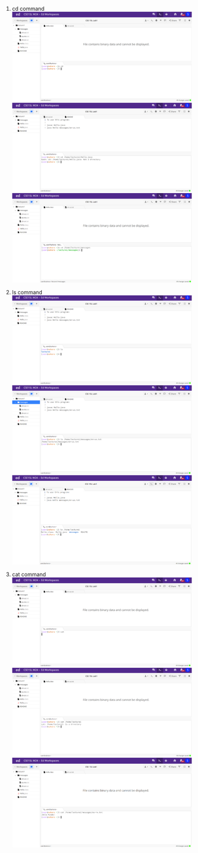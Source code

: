 1) cd command
![Image](cse15l8.png)
![Image](cse15l10.png)
![Image](cse15l5.png)

2) ls command
![Image](cse15l11.png)
![Image](cse15l12.png)
![Image](cse15l13.png)

3) cat command
![Image](cse15l4.png)
![Image](cse15l3.png)
![Image](cse15l2.png)
